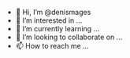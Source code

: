 - 👋 Hi, I’m @denismages
- 👀 I’m interested in ...
- 🌱 I’m currently learning ...
- 💞️ I’m looking to collaborate on ...
- 📫 How to reach me ...

<!---
denismages/denismages is a ✨ special ✨ repository because its `README.md` (this file) appears on your GitHub profile.
You can click the Preview link to take a look at your changes.
--->
